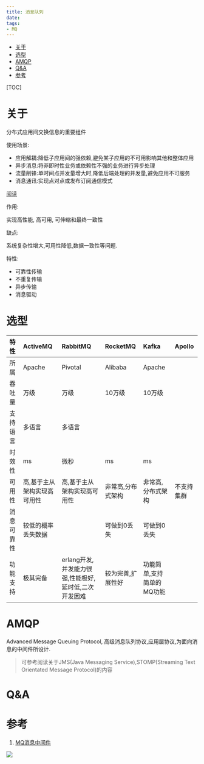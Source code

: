 ```yaml
---
title: 消息队列
date:
tags:
- MQ
---
```

<!-- TOC -->

- [关于](#关于)
- [选型](#选型)
- [AMQP](#amqp)
- [Q&A](#qa)
- [参考](#参考)

<!-- /TOC -->

[TOC]

# 关于

分布式应用间交换信息的重要组件

使用场景:

* 应用解耦:降低子应用间的强依赖,避免某子应用的不可用影响其他和整体应用
* 异步消息:将非即时性业务或依赖性不强的业务进行异步处理
* 流量削锋:单时间点并发量增大时,降低后端处理的并发量,避免应用不可服务
* 消息通讯:实现点对点或发布订阅通信模式

[阅读](http://www.cnblogs.com/stopfalling/p/5375492.html)

作用:

实现高性能, 高可用, 可伸缩和最终一致性

缺点:

系统复杂性增大,可用性降低,数据一致性等问题.

特性:

* 可靠性传输
* 不重复传输
* 异步传输
* 消息驱动

# 选型

| 特性       | ActiveMQ                    | RabbitMQ                                             | RocketMQ          | Kafka                     | Apollo     |
| :--------- | :-------------------------- | :--------------------------------------------------- | :---------------- | :------------------------ | :--------- |
| 所属       | Apache                      | Pivotal                                              | Alibaba           | Apache                    |            |
| 吞吐量     | 万级                        | 万级                                                 | 10万级            | 10万级                    |            |
| 支持语言   | 多语言                      | 多语言                                               |                   |                           |            |
| 时效性     | ms                          | 微秒                                                 | ms                | ms                        |            |
| 可用性     | 高,基于主从架构实现高可用性 | 高,基于主从架构实现高可用性                          | 非常高,分布式架构 | 非常高,分布式架构         | 不支持集群 |
| 消息可靠性 | 较低的概率丢失数据          |                                                      | 可做到0丢失       | 可做到0丢失               |            |
| 功能支持   | 极其完备                    | erlang开发,并发能力很强,性能极好,延时低,二次开发困难 | 较为完善,扩展性好 | 功能简单,支持简单的MQ功能 |            |



# AMQP

Advanced Message Queuing Protocol, 高级消息队列协议,应用层协议,为面向消息的中间件所设计.

> 可参考阅读关于JMS(Java Messaging Service),STOMP(Streaming Text Orientated Message Protocol)的内容

# Q&A




# 参考

1. [MQ消息中间件](https://blog.csdn.net/lunaqi/article/details/78517200)


[![](https://static.segmentfault.com/v-5b1df2a7/global/img/creativecommons-cc.svg)](https://creativecommons.org/licenses/by-nc-nd/4.0/)